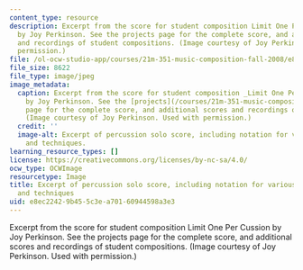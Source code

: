 ```yaml
---
content_type: resource
description: Excerpt from the score for student composition Limit One Per Cussion
  by Joy Perkinson. See the projects page for the complete score, and additional scores
  and recordings of student compositions. (Image courtesy of Joy Perkinson. Used with
  permission.)
file: /ol-ocw-studio-app/courses/21m-351-music-composition-fall-2008/e8ec22429b455c3ea70160944598a3e3_21m-351f08-th.jpg
file_size: 8622
file_type: image/jpeg
image_metadata:
  caption: Excerpt from the score for student composition _Limit One Per Cussion_
    by Joy Perkinson. See the [projects](/courses/21m-351-music-composition-fall-2008/pages/projects)
    page for the complete score, and additional scores and recordings of student compositions.
    (Image courtesy of Joy Perkinson. Used with permission.)
  credit: ''
  image-alt: Excerpt of percussion solo score, including notation for various instruments
    and techniques.
learning_resource_types: []
license: https://creativecommons.org/licenses/by-nc-sa/4.0/
ocw_type: OCWImage
resourcetype: Image
title: Excerpt of percussion solo score, including notation for various instruments
  and techniques
uid: e8ec2242-9b45-5c3e-a701-60944598a3e3
---
```

Excerpt from the score for student composition Limit One Per Cussion by Joy Perkinson. See the projects page for the complete score, and additional scores and recordings of student compositions. (Image courtesy of Joy Perkinson. Used with permission.)